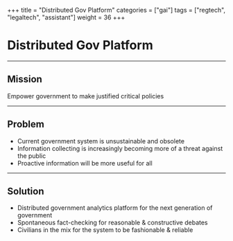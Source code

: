 +++
title = "Distributed Gov Platform"
categories = ["gai"]
tags = ["regtech", "legaltech", "assistant"]
weight = 36
+++

# Distributed Gov Platform

---

## Mission

Empower government to make justified critical policies

---

## Problem

- Current government system is unsustainable and obsolete
- Information collecting is increasingly becoming more of a threat against the public
- Proactive information will be more useful for all

---

## Solution

- Distributed government analytics platform for the next generation of government
- Spontaneous fact-checking for reasonable & constructive debates
- Civilians in the mix for the system to be fashionable & reliable
